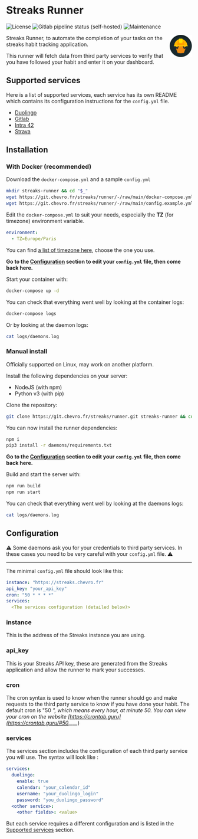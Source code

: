# Streaks Runner

![License](https://img.shields.io/badge/license-MIT-blue?style=flat-square)
![Gitlab pipeline status (self-hosted)](https://img.shields.io/gitlab/pipeline-status/streaks/runner?branch=main&gitlab_url=https%3A%2F%2Fgit.chevro.fr&style=flat-square)
![Maintenance](https://img.shields.io/maintenance/yes/2022?style=flat-square)

<img src="src/brand/logo.svg" height="60" width="60" align="right">

Streaks Runner, to automate the completion of your tasks on the streaks habit tracking application.

This runner will fetch data from third party services to verify that you have followed your habit and enter it on your dashboard.

## Supported services

Here is a list of supported services, each service has its own README which contains its configuration instructions for the `config.yml` file.

- [Duolingo](daemons/duolingo/)
- [Gitlab](daemons/gitlab/)
- [Intra 42](daemons/intra42/)
- [Strava](daemons/strava/)

## Installation

### With Docker (recommended)

Download the `docker-compose.yml` and a sample `config.yml`

```bash
mkdir streaks-runner && cd "$_"
wget https://git.chevro.fr/streaks/runner/-/raw/main/docker-compose.yml
wget https://git.chevro.fr/streaks/runner/-/raw/main/config.example.yml -O config.yml
```

Edit the `docker-compose.yml` to suit your needs, especially the **TZ** (for timezone) environment variable.

```yml
environment:
  - TZ=Europe/Paris
```

You can find [a list of timezone here](https://en.wikipedia.org/wiki/List_of_tz_database_time_zones), choose the one you use.

**Go to the [Configuration](#configuration) section to edit your `config.yml` file, then come back here.**

Start your container with:

```bash
docker-compose up -d
```

You can check that everything went well by looking at the container logs:

```bash
docker-compose logs
```

Or by looking at the daemon logs:

```bash
cat logs/daemons.log
```

### Manual install

Officially supported on Linux, may work on another platform.

Install the following dependencies on your server:

- NodeJS (with npm)
- Python v3 (with pip)

Clone the repository:

```bash
git clone https://git.chevro.fr/streaks/runner.git streaks-runner && cd streaks-runner
```

You can now install the runner dependencies:

```bash
npm i
pip3 install -r daemons/requirements.txt
```

**Go to the [Configuration](#configuration) section to edit your `config.yml` file, then come back here.**

Build and start the server with:

```bash
npm run build
npm run start
```

You can check that everything went well by looking at the daemons logs:

```bash
cat logs/daemons.log
```

## Configuration

⚠️ Some daemons ask you for your credentials to third party services. In these cases you need to be very careful with your `config.yml` file. ⚠️

----

The minimal `config.yml` file should look like this:

```yml
instance: "https://streaks.chevro.fr"
api_key: "your_api_key"
cron: "50 * * * *"
services:
  <The services configuration (detailed below)>
```

### **instance**

This is the address of the Streaks instance you are using.

### **api_key**

This is your Streaks API key, these are generated from the Streaks application and allow the runner to mark your successes.

### **cron**

The cron syntax is used to know when the runner should go and make requests to the third party service to know if you have done your habit. The default cron is "50 ****", which means every hour, at minute 50.
You can view your cron on the website [https://crontab.guru](https://crontab.guru/#50_*_*_*_*)

### **services**

The services section includes the configuration of each third party service you will use. The syntax will look like :

```yml
services:
  duolingo:
    enable: true
    calendar: "your_calendar_id"
    username: "your_duolingo_login"
    password: "you_duolingo_password"
  <other service>:
    <other fields>: <value>
```

But each service requires a different configuration and is listed in the [Supported services](#supported-services) section.
